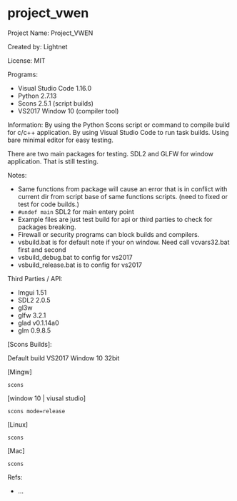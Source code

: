 # project_vwen

Project Name: Project_VWEN

Created by: Lightnet

License: MIT

Programs:
 * Visual Studio Code 1.16.0
 * Python 2.7.13
  * Scons 2.5.1 (script builds)
 * VS2017 Window 10 (compiler tool)

Information: By using the Python Scons script or command to compile build for c/c++ application. By using Visual Studio Code to run task builds. Using bare minimal editor for easy testing.

There are two main packages for testing. SDL2 and GLFW for window application. That is still testing.

Notes:
 * Same functions from package will cause an error that is in conflict with current dir from script base of same functions scripts. (need to fixed or test for code builds.)
 * `#undef main` SDL2 for main entery point
 * Example files are just test build for api or third parties to check for packages breaking.
 * Firewall or security programs can block builds and compilers.
 * vsbuild.bat is for default note if your on window. Need call vcvars32.bat first and second
 * vsbuild_debug.bat to config for vs2017
 * vsbuild_release.bat is to config for vs2017

Third Parties / API:
 * Imgui 1.51
 * SDL2 2.0.5
 * gl3w
 * glfw 3.2.1
 * glad v0.1.14a0
 * glm 0.9.8.5


[Scons Builds]:

Default build VS2017 Window 10 32bit

[Mingw]

   `scons`

[window 10 | viusal studio]

   `scons mode=release`

[Linux]

   `scons` 

[Mac]

   `scons` 

Refs:
  * ...